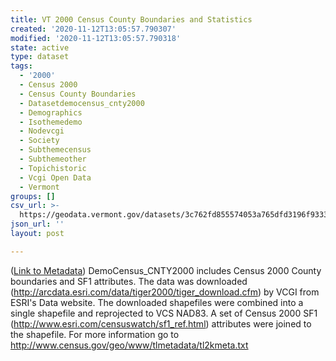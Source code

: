 ```yaml
---
title: VT 2000 Census County Boundaries and Statistics
created: '2020-11-12T13:05:57.790307'
modified: '2020-11-12T13:05:57.790318'
state: active
type: dataset
tags:
  - '2000'
  - Census 2000
  - Census County Boundaries
  - Datasetdemocensus_cnty2000
  - Demographics
  - Isothemedemo
  - Nodevcgi
  - Society
  - Subthemecensus
  - Subthemeother
  - Topichistoric
  - Vcgi Open Data
  - Vermont
groups: []
csv_url: >-
  https://geodata.vermont.gov/datasets/3c762fd855574053a765dfd3196f9333_14.csv?outSR=%7B%22latestWkid%22%3A32145%2C%22wkid%22%3A32145%7D
json_url: ''
layout: post

---
```

(<a href='http://maps.vcgi.vermont.gov/gisdata/metadata/DemoCensus_CNTY2000.htm' target='_blank'>Link to Metadata</a>) DemoCensus_CNTY2000 includes Census 2000 County boundaries and SF1 attributes. The data was downloaded (http://arcdata.esri.com/data/tiger2000/tiger_download.cfm) by VCGI from ESRI's Data website. The downloaded shapefiles were combined into a single shapefile and reprojected to VCS NAD83. A set of Census 2000 SF1 (http://www.esri.com/censuswatch/sf1_ref.html) attributes were joined to the shapefile. For more information go to http://www.census.gov/geo/www/tlmetadata/tl2kmeta.txt
